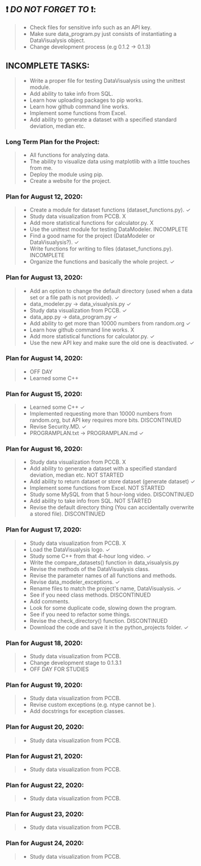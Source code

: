 ## :heavy_exclamation_mark: *DO NOT FORGET TO* :heavy_exclamation_mark::
>- Check files for sensitive info such as an API key.
>- Make sure data_program.py just consists of instantiating a DataVisualysis object.
>- Change development process (e.g 0.1.2 -> 0.1.3)


## INCOMPLETE TASKS:
>- Write a proper file for testing DataVisualysis using the unittest module.
>- Add ability to take info from SQL.
>- Learn how uploading packages to pip works.
>- Learn how github command line works.
>- Implement some functions from Excel.
>- Add ability to generate a dataset with a specified standard deviation, median etc.


### Long Term Plan for the Project:
>- All functions for analyzing data.
>- The ability to visualize data using matplotlib with a little touches from me.
>- Deploy the module using pip.
>- Create a website for the project.


### Plan for August 12, 2020:
>- Create a module for dataset functions (dataset_functions.py). ✓
>- Study data visualization from PCCB. X
>- Add more statistical functions for calculator.py. X
>- Use the unittest module for testing DataModeler. INCOMPLETE
>- Find a good name for the project (DataModeler or DataVisualysis?). ✓
>- Write functions for writing to files (dataset_functions.py). INCOMPLETE
>- Organize the functions and basically the whole project. ✓


### Plan for August 13, 2020:
>- Add an option to change the default directory (used when a data set or a file path is not provided). ✓
>- data_modeler.py -> data_visualysis.py ✓
>- Study data visualization from PCCB. ✓
>- data_app.py -> data_program.py ✓
>- Add ability to get more than 10000 numbers from random.org ✓
>- Learn how github command line works. X
>- Add more statistical functions for calculator.py. ✓
>- Use the new API key and make sure the old one is deactivated. ✓


### Plan for August 14, 2020:
>- OFF DAY
>- Learned some C++


### Plan for August 15, 2020:
>- Learned some C++ ✓
>- Implemented requesting more than 10000 numbers from random.org,
>but API key requires more bits. DISCONTINUED
>- Revise Security.MD. ✓
>- PROGRAMPLAN.txt -> PROGRAMPLAN.md ✓


### Plan for August 16, 2020:
>- Study data visualization from PCCB. X
>- Add ability to generate a dataset with a specified standard deviation, median etc. NOT STARTED
>- Add ability to return dataset or store dataset (generate dataset) ✓
>- Implement some functions from Excel. NOT STARTED
>- Study some MySQL from that 5 hour-long video. DISCONTINUED
>- Add ability to take info from SQL. NOT STARTED
>- Revise the default directory thing (You can accidentally overwrite a stored file). DISCONTINUED


### Plan for August 17, 2020:
>- Study data visualization from PCCB. X
>- Load the DataVisualysis logo. ✓
>- Study some C++ from that 4-hour long video. ✓
>- Write the compare_datasets() function in data_visualysis.py
>- Revise the methods of the DataVisualysis class.
>- Revise the parameter names of all functions and methods.
>- Revise data_modeler_exceptions. ✓
>- Rename files to match the project's name, DataVisualysis. ✓
>- See if you need class methods. DISCONTINUED
>- Add comments.
>- Look for some duplicate code, slowing down the program.
>- See if you need to refactor some things.
>- Revise the check_directory() function. DISCONTINUED
>- Download the code and save it in the python_projects folder. ✓


### Plan for August 18, 2020:
>- Study data visualization from PCCB.
>- Change development stage to 0.1.3.1
>- OFF DAY FOR STUDIES

### Plan for August 19, 2020:
>- Study data visualization from PCCB.
>- Revise custom exceptions (e.g. ntype cannot be <inputvalue>).
>- Add docstrings for exception classes.


### Plan for August 20, 2020:
>- Study data visualization from PCCB.


### Plan for August 21, 2020:
>- Study data visualization from PCCB.


### Plan for August 22, 2020:
>- Study data visualization from PCCB.


### Plan for August 23, 2020:
>- Study data visualization from PCCB.


### Plan for August 24, 2020:
>- Study data visualization from PCCB.
